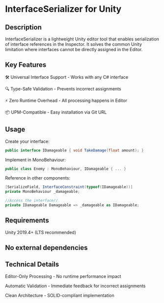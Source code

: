 # InterfaceSerializer for Unity

## Description
InterfaceSerializer is a lightweight Unity editor tool that enables serialization of interface references in the Inspector. It solves the common Unity limitation where interfaces cannot be directly assigned in the Editor.

## Key Features
🛠️ Universal Interface Support - Works with any C# interface

🔍 Type-Safe Validation - Prevents incorrect assignments

⚡ Zero Runtime Overhead - All processing happens in Editor

📦 UPM-Compatible - Easy installation via Git URL

## Usage
Create your interface:

```csharp
public interface IDamageable { void TakeDamage(float amount); }
```
Implement in MonoBehaviour:

```csharp
public class Enemy : MonoBehaviour, IDamageable { ... }
```
Reference in other components:

```csharp
[SerializeField, InterfaceConstraint(typeof(IDamageable))] 
private MonoBehaviour _damageable;
```
```csharp
//Access the interface//
private IDamageable Damageable => _damageable as IDamageable;
```

## Requirements
Unity 2019.4+ (LTS recommended)

## No external dependencies

## Technical Details
Editor-Only Processing - No runtime performance impact

Automatic Validation - Immediate feedback for incorrect assignments

Clean Architecture - SOLID-compliant implementation



